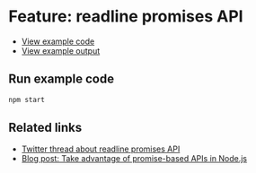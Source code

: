 # Feature: readline promises API

- [View example code](./example.mjs)
- [View example output](./example-output.txt)

## Run example code

```bash
npm start
```

## Related links

- [Twitter thread about readline promises API](https://twitter.com/simonplend/status/1486327345074081793)
- [Blog post: Take advantage of promise-based APIs in Node.js](https://simonplend.com/take-advantage-of-promise-based-apis-in-node-js/#readline-promises-module)
